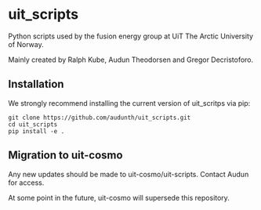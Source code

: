 # uit_scripts
Python scripts used by the fusion energy group at UiT The Arctic University of Norway.

Mainly created by Ralph Kube, Audun Theodorsen and Gregor Decristoforo.

## Installation
We strongly recommend installing the current version of uit_scritps via pip:
```
git clone https://github.com/audunth/uit_scripts.git
cd uit_scripts
pip install -e .
```

## Migration to uit-cosmo
Any new updates should be made to uit-cosmo/uit-scripts. Contact Audun for access.

At some point in the future, uit-cosmo will supersede this repository.
